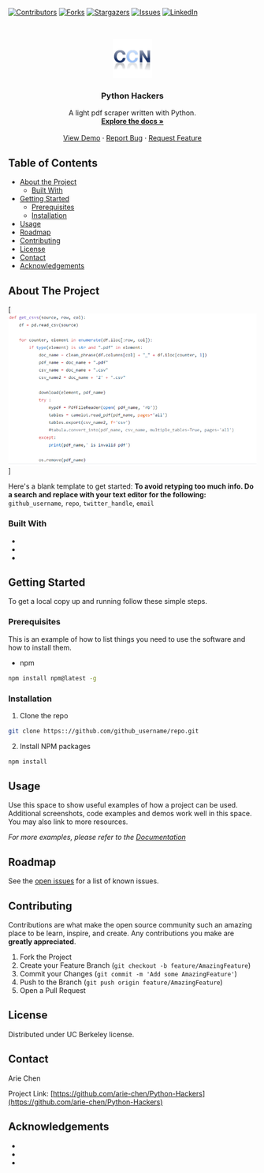 <!--
*** Thanks for checking out this README Template. If you have a suggestion that would
*** make this better, please fork the repo and create a pull request or simply open
*** an issue with the tag "enhancement".
*** Thanks again! Now go create something AMAZING! :D
***
***
***
*** To avoid retyping too much info. Do a search and replace for the following:
*** github_username, repo, twitter_handle, email
-->





<!-- PROJECT SHIELDS -->
<!--
*** I'm using markdown "reference style" links for readability.
*** Reference links are enclosed in brackets [ ] instead of parentheses ( ).
*** See the bottom of this document for the declaration of the reference variables
*** for contributors-url, forks-url, etc. This is an optional, concise syntax you may use.
*** https://www.markdownguide.org/basic-syntax/#reference-style-links
-->
[![Contributors][contributors-shield]][contributors-url]
[![Forks][forks-shield]][forks-url]
[![Stargazers][stars-shield]][stars-url]
[![Issues][issues-shield]][issues-url]
[![LinkedIn][linkedin-shield]][linkedin-url]



<!-- PROJECT LOGO -->
<br />
<p align="center">
  <a href="https://github.com/arie-chene/Python-Hackers">
    <img src="images/CCN.png" alt="Logo" width="80" height="80">
  </a>

  <h3 align="center">Python Hackers</h3>

  <p align="center">
    A light pdf scraper written with Python.
    <br />
    <a href="https://github.com/arie-chen/Python-Hackers"><strong>Explore the docs »</strong></a>
    <br />
    <br />
    <a href="https://github.com/arie-chen/Python-Hackers">View Demo</a>
    ·
    <a href="https://github.com/arie-chen/Python-Hackers/issues">Report Bug</a>
    ·
    <a href="https://github.com/arie-chen/Python-Hackers/issues">Request Feature</a>
  </p>
</p>



<!-- TABLE OF CONTENTS -->
## Table of Contents

* [About the Project](#about-the-project)
  * [Built With](#built-with)
* [Getting Started](#getting-started)
  * [Prerequisites](#prerequisites)
  * [Installation](#installation)
* [Usage](#usage)
* [Roadmap](#roadmap)
* [Contributing](#contributing)
* [License](#license)
* [Contact](#contact)
* [Acknowledgements](#acknowledgements)



<!-- ABOUT THE PROJECT -->
## About The Project

[![product-screenshot]]

Here's a blank template to get started:
**To avoid retyping too much info. Do a search and replace with your text editor for the following:**
`github_username`, `repo`, `twitter_handle`, `email`


### Built With

* []()
* []()
* []()



<!-- GETTING STARTED -->
## Getting Started

To get a local copy up and running follow these simple steps.

### Prerequisites

This is an example of how to list things you need to use the software and how to install them.
* npm
```sh
npm install npm@latest -g
```

### Installation
 
1. Clone the repo
```sh
git clone https:://github.com/github_username/repo.git
```
2. Install NPM packages
```sh
npm install
```



<!-- USAGE EXAMPLES -->
## Usage

Use this space to show useful examples of how a project can be used. Additional screenshots, code examples and demos work well in this space. You may also link to more resources.

_For more examples, please refer to the [Documentation](https://example.com)_



<!-- ROADMAP -->
## Roadmap

See the [open issues](https://github.com/arie-chen/Arie-Chen/issues) for a list of known issues.



<!-- CONTRIBUTING -->
## Contributing

Contributions are what make the open source community such an amazing place to be learn, inspire, and create. Any contributions you make are **greatly appreciated**.

1. Fork the Project
2. Create your Feature Branch (`git checkout -b feature/AmazingFeature`)
3. Commit your Changes (`git commit -m 'Add some AmazingFeature'`)
4. Push to the Branch (`git push origin feature/AmazingFeature`)
5. Open a Pull Request



<!-- LICENSE -->
## License

Distributed under UC Berkeley license.



<!-- CONTACT -->
## Contact

Arie Chen

Project Link: [https://github.com/arie-chen/Python-Hackers](https://github.com/arie-chen/Python-Hackers)



<!-- ACKNOWLEDGEMENTS -->
## Acknowledgements

* []()
* []()
* []()





<!-- MARKDOWN LINKS & IMAGES -->
<!-- https://www.markdownguide.org/basic-syntax/#reference-style-links -->
[contributors-shield]: https://img.shields.io/github/contributors/arie-chen/Python-Hackers.svg?style=flat-square
[contributors-url]: https://github.com/arie-chen/Python-Hackers/graphs/contributors
[forks-shield]: https://img.shields.io/github/forks/arie-chen/Python-Hackers.svg?style=flat-square
[forks-url]: https://github.com/arie-chen/Python-Hackers/network/members
[stars-shield]: https://img.shields.io/github/stars/arie-chen/Python-Hackers.svg?style=flat-square
[stars-url]: https://github.com/arie-chen/Python-Hackers/stargazers
[issues-shield]: https://img.shields.io/github/issues/arie-chen/Python-Hackers.svg?style=flat-square
[issues-url]: https://github.com/arie-chen/Python-Hackers/issues
[linkedin-shield]: https://img.shields.io/badge/-LinkedIn-black.svg?style=flat-square&logo=linkedin&colorB=555
[linkedin-url]: https://linkedin.com/in/ariechen
[product-screenshot]: images/ScreenCapture.PNG
